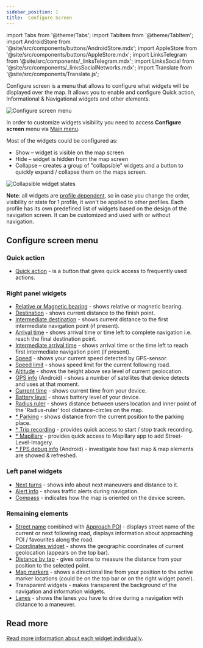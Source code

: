 ```yaml
---
sidebar_position: 1
title:  Configure Screen
---
```


import Tabs from '@theme/Tabs';
import TabItem from '@theme/TabItem';
import AndroidStore from '@site/src/components/buttons/AndroidStore.mdx';
import AppleStore from '@site/src/components/buttons/AppleStore.mdx';
import LinksTelegram from '@site/src/components/_linksTelegram.mdx';
import LinksSocial from '@site/src/components/_linksSocialNetworks.mdx';
import Translate from '@site/src/components/Translate.js';

Configure screen is a menu that allows to configure what widgets will be displayed over the map. It allows you to enable and configure Quick action, Informational & Navigational widgets and other elements.

![Configure screen menu](@site/static/img/widgets/configure_screen_menu.png)

In order to customize widgets visibility you need to access **Configure screen** menu via [Main menu](/docs/documentation/start-with/main-menu).

Most of the widgets could be configured as:
* Show – widget is visible on the map screen
* Hide – widget is hidden from the map screen
* Collapse – creates a group of "collapsible" widgets and a button to quickly expand / collapse them on the maps screen.

![Collapsible widget states](@site/static/img/widgets/collapsible_widget_states.png)

**Note**: all widgets are [profile dependent](/docs/documentation/personal/profiles), so in case you change the order, visibility or state for 1 profile, it won't be applied to other profiles. Each profile has its own predefined list of widgets based on the design of the navigation screen. It can be customized and used with or without navigation.

## Configure screen menu

### Quick action
- [Quick action](/docs/documentation/widgets/quick-action) - is a button that gives quick access to frequently used actions.

### Right panel widgets
 - [Relative or Magnetic bearing](/docs/documentation/widgets/nav-widgets#bearing) - shows relative or magnetic bearing.
 - [Destination](/docs/documentation/widgets/nav-widgets#destination) - shows current distance to the finish point.
 - [Intermediate destination](/docs/documentation/widgets/nav-widgets#intermediate-destination) - shows current distance to the first intermediate navigation point (if present).
 - [Arrival time](/docs/documentation/widgets/nav-widgets#arrival-time-or-time-to-go) - shows arrival time or time left to complete navigation i.e. reach the final destination point.
 - [Intermediate arrival time](/docs/documentation/widgets/nav-widgets#intermediate-arrival-time) - shows arrival time or the time left to reach first intermediate navigation point (if present). 
 - [Speed](/docs/documentation/widgets/info-widgets#speed) - shows your current speed detected by GPS-sensor.
 - [Speed limit](/docs/documentation/widgets/nav-widgets#speed-limit) - shows speed limit for the current following road.
 - [Altitude](/docs/documentation/widgets/info-widgets#altitude) - shows the height above sea level of current geolocation. 
 - [GPS info](/docs/documentation/widgets/info-widgets#gps-info-android) (Android) - shows a number of satellites that device detects and uses at that moment.
 - [Current time](/docs/documentation/widgets/info-widgets#current-time) - shows current time from your device.
 - [Battery level](/docs/documentation/widgets/info-widgets#battery-level) - shows battery level of your device.
 - [Radius ruler](/docs/documentation/widgets/radius-ruler) - shows distance between users location and inner point of the 'Radius-ruler' tool distance-circles on the map. 
 - [* Parking](/docs/documentation/widgets/info-widgets#-parking-widget) - shows distance from the current position to the parking place.
 - [* Trip recording](/docs/documentation/widgets/info-widgets#-trip-recording-widget) - provides quick access to start / stop track recording.
 - [* Mapillary](/docs/documentation/widgets/info-widgets#-mapillary-widget) - provides quick access to Mapillary app to add Street-Level-Imagery.
 - [* FPS debug info](/docs/documentation/widgets/info-widgets#-fps-info-android) (Android) - investigate how fast map & map elements are showed & refreshed.

### Left panel widgets
 - [Next turns](/docs/documentation/widgets/nav-widgets#next-turns) - shows info about next maneuvers and distance to it.
 - [Alert info](/docs/documentation/widgets/nav-widgets#alert-widget) - shows traffic alerts during navigation.
 - [Compass](/docs/documentation/widgets/map-buttons#compass) - indicates how the map is oriented on the device screen.

### Remaining elements
- [Street name](/docs/documentation/widgets/nav-widgets#street-name) combined with [Approach POI](/docs/documentation/widgets/nav-widgets#approach-poisfavorites) - displays street name of the current or next following road, displays information about approaching POI / favourites along the road.
- [Coordinates widget](/docs/documentation/widgets/info-widgets#coordinates-widget) -  shows the geographic coordinates of current geolocation (appears on the top bar).
- [Distance by tap](/docs/documentation/widgets/radius-ruler#distance-by-tap-tool) - gives options to measure the distance from your position to the selected point.
- [Map markers](/docs/documentation/widgets/markers) - shows a directional line from your position to the active marker locations (could be on the top bar or on the right widget panel).
- Transparent widgets - makes transparent the background of the navigation and information widgets.  
- [Lanes](/docs/documentation/widgets/nav-widgets#lanes) - shows the lanes you have to drive during a navigation with distance to a maneuver.

## Read more
  [Read more information about each widget individually](/docs/documentation/widgets).
